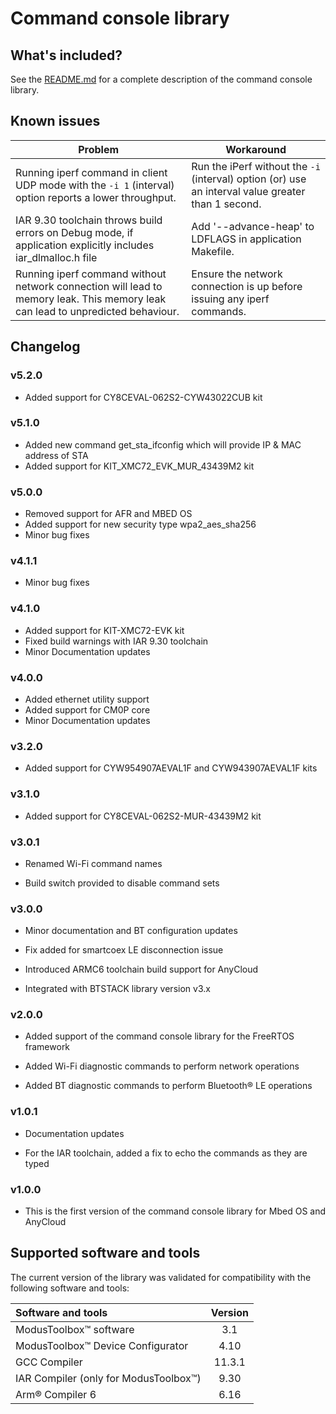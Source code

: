 # Command console library

## What's included?

See the [README.md](./README.md) for a complete description of the command console library.

## Known issues
| Problem | Workaround |
| ------- | ---------- |
| Running iperf command in client UDP mode with the `-i 1` (interval) option reports a lower throughput. | Run the iPerf without the `-i` (interval) option (or) use an interval value greater than 1 second. |
| IAR 9.30 toolchain throws build errors on Debug mode, if application explicitly includes iar_dlmalloc.h file | Add '--advance-heap' to LDFLAGS in application Makefile. |
| Running iperf command without network connection will lead to memory leak. This memory leak can lead to unpredicted behaviour. | Ensure the network connection is up before issuing any iperf commands. |

## Changelog

### v5.2.0
- Added support for CY8CEVAL-062S2-CYW43022CUB kit

### v5.1.0
- Added new command get_sta_ifconfig which will provide IP & MAC address of STA
- Added support for KIT_XMC72_EVK_MUR_43439M2 kit

### v5.0.0
- Removed support for AFR and MBED OS
- Added support for new security type wpa2_aes_sha256
- Minor bug fixes

### v4.1.1

- Minor bug fixes

### v4.1.0

- Added support for KIT-XMC72-EVK kit
- Fixed build warnings with IAR 9.30 toolchain
- Minor Documentation updates

### v4.0.0

- Added ethernet utility support
- Added support for CM0P core
- Minor Documentation updates

### v3.2.0

- Added support for CYW954907AEVAL1F and CYW943907AEVAL1F kits

### v3.1.0

- Added support for CY8CEVAL-062S2-MUR-43439M2 kit

### v3.0.1

- Renamed Wi-Fi command names

- Build switch provided to disable command sets

### v3.0.0

- Minor documentation and BT configuration updates

- Fix added for smartcoex LE disconnection issue

- Introduced ARMC6 toolchain build support for AnyCloud

- Integrated with BTSTACK library version v3.x

### v2.0.0

- Added support of the command console library for the FreeRTOS framework

- Added Wi-Fi diagnostic commands to perform network operations

- Added BT diagnostic commands to perform Bluetooth&reg; LE operations

### v1.0.1

- Documentation updates

- For the IAR toolchain, added a fix to echo the commands as they are typed

### v1.0.0

- This is the first version of the command console library for Mbed OS and AnyCloud

## Supported software and tools

The current version of the library was validated for compatibility with the following software and tools:

| Software and tools                                      | Version |
| :---                                                    | :----:  |
| ModusToolbox&trade; software                            | 3.1     |
| ModusToolbox&trade; Device Configurator                 | 4.10    |
| GCC Compiler                                            | 11.3.1  |
| IAR Compiler (only for ModusToolbox&trade;)             | 9.30    |
| Arm® Compiler 6                                         | 6.16    |
